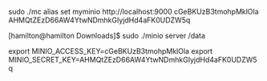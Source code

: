 sudo ./mc alias set myminio http://localhost:9000 cGeBKUzB3tmohpMklOla AHMQtZEzD66AW4YtwNDmhkGIyjdHd4aFK0UDZW5q


[hamilton@hamilton Downloads]$ sudo ./minio server /data



 export MINIO_ACCESS_KEY=cGeBKUzB3tmohpMklOla
 export MINIO_SECRET_KEY=AHMQtZEzD66AW4YtwNDmhkGIyjdHd4aFK0UDZW5q
